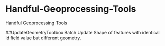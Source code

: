 # Handful-Geoprocessing-Tools
Handful Geoprocessing Tools

##UpdateGeometryToolbox
Batch Update Shape of features with identical id field value but different geometry.
